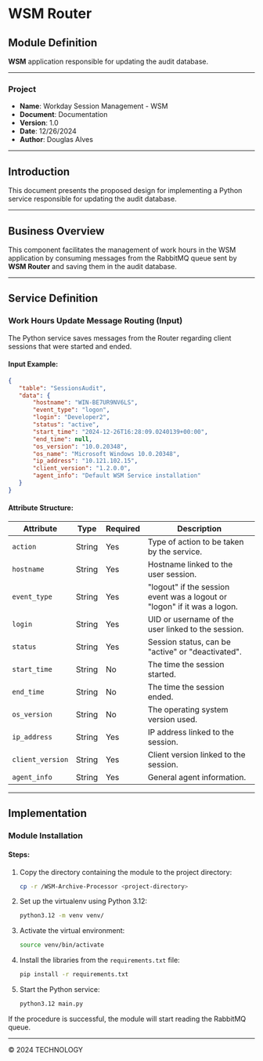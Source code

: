 
# WSM Router

## Module Definition
**WSM** application responsible for updating the audit database.

---

### Project
- **Name**: Workday Session Management - WSM
- **Document**: Documentation
- **Version**: 1.0
- **Date**: 12/26/2024
- **Author**: Douglas Alves

---

## Introduction
This document presents the proposed design for implementing a Python service responsible for updating the audit database.

---

## Business Overview
This component facilitates the management of work hours in the WSM application by consuming messages from the RabbitMQ queue sent by **WSM Router** and saving them in the audit database.

---

## Service Definition

### Work Hours Update Message Routing (Input)
The Python service saves messages from the Router regarding client sessions that were started and ended.

#### Input Example:

```json
{
   "table": "SessionsAudit",
   "data": {
       "hostname": "WIN-BE7UR9NV6LS",
       "event_type": "logon",
       "login": "Developer2",
       "status": "active",
       "start_time": "2024-12-26T16:28:09.0240139+00:00",
       "end_time": null,
       "os_version": "10.0.20348",
       "os_name": "Microsoft Windows 10.0.20348",
       "ip_address": "10.121.102.15",
       "client_version": "1.2.0.0",
       "agent_info": "Default WSM Service installation"
   }
}
```

#### Attribute Structure:

| **Attribute**       | **Type** | **Required**    | **Description**                                     |
|---------------------|----------|-----------------|---------------------------------------------------|
| `action`           | String   | Yes             | Type of action to be taken by the service.         |
| `hostname`         | String   | Yes             | Hostname linked to the user session.              |
| `event_type`       | String   | Yes             | "logout" if the session event was a logout or "logon" if it was a logon. |
| `login`            | String   | Yes             | UID or username of the user linked to the session. |
| `status`           | String   | Yes             | Session status, can be "active" or "deactivated".  |
| `start_time`       | String   | No              | The time the session started.                     |
| `end_time`         | String   | No              | The time the session ended.                       |
| `os_version`       | String   | No              | The operating system version used.                |
| `ip_address`       | String   | Yes             | IP address linked to the session.                 |
| `client_version`   | String   | Yes             | Client version linked to the session.             |
| `agent_info`       | String   | Yes             | General agent information.                        |

---

## Implementation

### Module Installation

#### Steps:
1. Copy the directory containing the module to the project directory:
   ```bash
   cp -r /WSM-Archive-Processor <project-directory>
   ```

2. Set up the virtualenv using Python 3.12:
   ```bash
   python3.12 -m venv venv/
   ```

3. Activate the virtual environment:
   ```bash
   source venv/bin/activate
   ```

4. Install the libraries from the `requirements.txt` file:
   ```bash
   pip install -r requirements.txt
   ```

5. Start the Python service:
   ```bash
   python3.12 main.py
   ```

If the procedure is successful, the module will start reading the RabbitMQ queue.

---

© 2024 TECHNOLOGY
 
